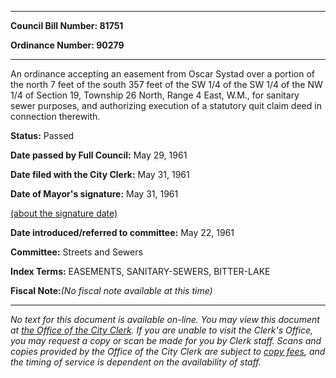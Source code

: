 

********

**Council Bill Number: 81751**
   
**Ordinance Number: 90279**
********

 An ordinance accepting an easement from Oscar Systad over a portion of the north 7 feet of the south 357 feet of the SW 1/4 of the SW 1/4 of the NW 1/4 of Section 19, Township 26 North, Range 4 East, W.M., for sanitary sewer purposes, and authorizing execution of a statutory quit claim deed in connection therewith.

**Status:** Passed
   
**Date passed by Full Council:** May 29, 1961
   
**Date filed with the City Clerk:** May 31, 1961
   
**Date of Mayor's signature:** May 31, 1961
   
[(about the signature date)](/~public/approvaldate.htm)
   
   
   
**Date introduced/referred to committee:** May 22, 1961
   
**Committee:** Streets and Sewers
   
   
**Index Terms:** EASEMENTS, SANITARY-SEWERS, BITTER-LAKE

**Fiscal Note:**_(No fiscal note available at this time)_
********

_No text for this document is available on-line. You may view this document at [the Office of the City Clerk](http://www.seattle.gov/leg/clerk/contactUs.htm). If you are unable to visit the Clerk's Office, you may request a copy or scan be made for you by Clerk staff. Scans and copies provided by the Office of the City Clerk are subject to [copy fees](http://clerk.seattle.gov/~public/clerkfees.htm), and the timing of service is dependent on the availability of staff._


